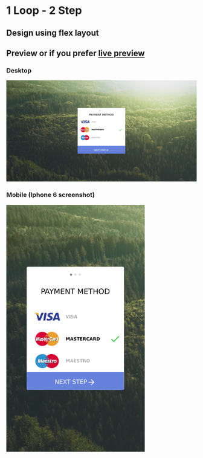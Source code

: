 # 1 Loop - 2 Step

## Design using flex layout

## Preview or if you prefer [live preview](src/index.html)

### Desktop

![Desktop](src/img/desktop.png)

### Mobile (Iphone 6 screenshot)

![Mobile](src/img/mobile.png)